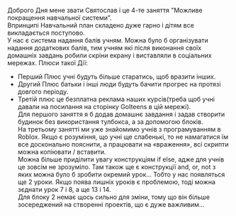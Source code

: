Доброго Дня мене звати Святослав і це 4-те заняття "Можливе покращення навчальної системи".      
Впринципі Навчальний план складено дуже гарно і дітям все викладається поступово.     
У нас є система надання балів учням. Можна було б організувати надання додаткових балів, тим учням які після виконання своїх домашніх завдань робили скріни екрану і виставляли в соціальних мережах. Плюси такої Дії:   
- Перший Плюс учні будуть більше старатись, щоб вразити інших.    
- Другий Плюс батьки і інші люди будуть бачити прогрес на протязі довгого періоду.   
- Третій плюс це безплатна реклама наших курсів(треба щоб учні давали на посилання на сторінку GoIteens в цій мережі).    
Для першого заняття я б додав домашнє завдання і задав створити будинок без використання тулбокса, а за допомогою блоків.    
На третьому занятті ми уже знайомимо учнів з програмуванням в Roblox. Якщо є розуміння, що учні ще слабенькі, то не намагатися їм все досконально пояснити, а працювати на «враження», всі скрипти можна копіювати / вставити.    
Можна більше приділити увагу конструкціям if else, адже для учнів це зовсім не зрозуміло. Там також ще є конструкції and, or, not з яких можна було б зробити окремий урок... Тобто у нас появляться ще 2 уроки. Якщо поява лишніх уроків є проблемою, тоді можна зєднати урок 7 і 8, а ще 13 і 14.     
Для блоку 2 немає щось сильно для зміни, тому що він більше зосереджений на створенні проектів, що є дуже важливим...    
